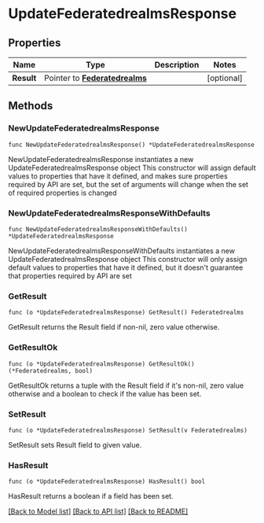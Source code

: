 # UpdateFederatedrealmsResponse

## Properties

Name | Type | Description | Notes
------------ | ------------- | ------------- | -------------
**Result** | Pointer to [**Federatedrealms**](Federatedrealms.md) |  | [optional] 

## Methods

### NewUpdateFederatedrealmsResponse

`func NewUpdateFederatedrealmsResponse() *UpdateFederatedrealmsResponse`

NewUpdateFederatedrealmsResponse instantiates a new UpdateFederatedrealmsResponse object
This constructor will assign default values to properties that have it defined,
and makes sure properties required by API are set, but the set of arguments
will change when the set of required properties is changed

### NewUpdateFederatedrealmsResponseWithDefaults

`func NewUpdateFederatedrealmsResponseWithDefaults() *UpdateFederatedrealmsResponse`

NewUpdateFederatedrealmsResponseWithDefaults instantiates a new UpdateFederatedrealmsResponse object
This constructor will only assign default values to properties that have it defined,
but it doesn't guarantee that properties required by API are set

### GetResult

`func (o *UpdateFederatedrealmsResponse) GetResult() Federatedrealms`

GetResult returns the Result field if non-nil, zero value otherwise.

### GetResultOk

`func (o *UpdateFederatedrealmsResponse) GetResultOk() (*Federatedrealms, bool)`

GetResultOk returns a tuple with the Result field if it's non-nil, zero value otherwise
and a boolean to check if the value has been set.

### SetResult

`func (o *UpdateFederatedrealmsResponse) SetResult(v Federatedrealms)`

SetResult sets Result field to given value.

### HasResult

`func (o *UpdateFederatedrealmsResponse) HasResult() bool`

HasResult returns a boolean if a field has been set.


[[Back to Model list]](../README.md#documentation-for-models) [[Back to API list]](../README.md#documentation-for-api-endpoints) [[Back to README]](../README.md)


